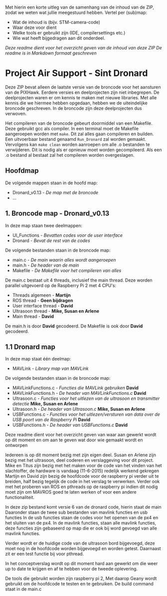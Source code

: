 Met hierin een korte uitleg van de samenhang van de inhoud van de ZIP, zodat we weten
wat jullie meegestuurd hebben. Vertel per (sub)map:

* Wat de inhoud is (bijv. STM-camera-code)
* Waar deze voor dient
* Welke tools er gebruikt zijn (IDE, compilersettings etc.)
* Wie wat heeft bijgedragen aan dit onderdeel.

_Deze readme dient voor het overzicht geven van de inhoud van deze ZIP_
_De readme is in Markdown formaat geschreven_

Project Air Support - Sint Dronard
==================================
Deze ZIP bevat alleen de laatste versie van de broncode voor het aansturen van de PIXHawk.
Eerdere versies en deelprojecten zijn niet inbegrepen.
De deelprojecten waren er om kennis te maken met nieuwe libraries.
Met alle kennis die we hiermee hebben opgedaan, hebben we de uiteindelijke broncode geschreven.
In de broncode zijn deze deelprojecten dus verwoven.

Het compileren van de broncode gebeurt doormiddel van een Makefile.
Deze gebruikt gcc als compiler.
In een terminal moet de Makefile aangeroepen worden met `make`.
Dit zal alles gaan compileren en builden.
Een uitvoerbaar bestand genaamd `Run_Dronard` zal worden gemaakt.
Vervolgens kan `make clean` worden aanroepen om alle .o bestanden te verwijderen.
Dit is nodig als er opnieuw moet worden gecompileerd.
Als een .o bestand al bestaat zal het compileren worden overgeslagen.

## Hoofdmap
De volgende mappen staan in de hoofd map:

* Dronard_v0.13 - _De map met de broncode_
* ...

## 1. Broncode map - Dronard_v0.13
In deze map staan twee deelmappen:

* UI_Functions - _Bevatten codes voor de user interface_
* Dronard - _Bevat de rest van de codes_

De volgende bestanden staan in de broncode map:

* main.c - _De main waarin alles wordt aangeroepen_
* main.h - _De header van de main_
* Makefile - _De Makefile voor het compileren van alles_

De main.c bestaat uit 4 threads, inclusief the main thread.
Deze worden parallel uitgevoerd op de Raspberry Pi 2 met 4 CPU's:

* Threads algemeen - __Martijn__
* ROS thread - __Geen bijdragen__
* User interface thread - __David__
* Ultrasoon thread - __Mike, Susan en Arlene__
* Main thread - __David__

De main.h is door __David__ gecodeerd.
De Makefile is ook door __David__ gecodeerd.

## 1.1 Dronard map
In deze map staat één deelmap:

* MAVLink - _Library map van MAVLink_

De volgende bestanden staan in de broncode map:

* MAVLinkFunctions.c - _Functies die MAVLink gebruiken_ __David__
* MAVLinkFunctions.h - _De header van MAVLinkFunctions.c_ __David__
* Ultrasoon.c - _Functies voor het uitlezen van de ultrasoon en transmitter detectie_ __Mike, Susan en Arlene__
* Ultrasoon.h - _De header van Ultrasoon.c_ __Mike, Susan en Arlene__
* USBFunctions.c - _Functies voor het uitlezen/versturen van data over de USB poort van de Raspberry Pi_ __David__
* USBFunctions.h - _De header van USBFunctions.c_ __David__


Deze readme dient voor het overzicht geven van waar aan gewerkt wordt
op dit moment en om aan te geven wat door wie gemaakt wordt en ontworpen

Iedereen is op dit moment bezig met zijn eigen deel.
Susan en Arlene zijn bezig met het ultrasoon, deel coderen en verslaggeving
voor dit project. 
Mike en Titus zijn bezig met het maken voor de code van het vinden van het
slachtoffer, de hardware is vandaag (11-6-2015) redelijk werkend gekregen
Martijn en David zijn bezig de hoofdcode voor de raspberry pi verder uit te
breiden, half bezig tegelijk de code in het verslag te verwerken. Verder ook
met het proberen van ROS en pthreads op de raspberry pi indien dit nodig moet
zijn om MAVROS goed te laten werken of voor een andere functionaliteit.

In deze zip bestand komt versie 6 van de dronard code, hierin staat de main
Daaronder staan de twee sub bestanden van mavlink functies en usb functies
In de usb functies staan de codes voor het openen van de px4 en het sluiten
van de px4. In de mavlink functies, staan alle mavlink functies, deze functies
zijn gebaseerd op map die er ook bij word gevoegd van alle mavlink functies.

Verder wordt er de huidige code van de ultrasoon bord bijgevoegd, deze moet
nog in de hoofdcode worden bijgevoegd en worden getest.
Daarnaast zit er een test functie bij voor pthread.

In het conceptverslag wordt op dit moment hard aan gewerkt om die weer up to
date te krijgen en af te hebben voor de tweede oplevering.

De tools die gebruikt worden zijn raspberry pi 2, Met daarop Geany wordt
gebruikt om de hoofdcode te testen en te gebruiken. De build command staat in
de main.c

